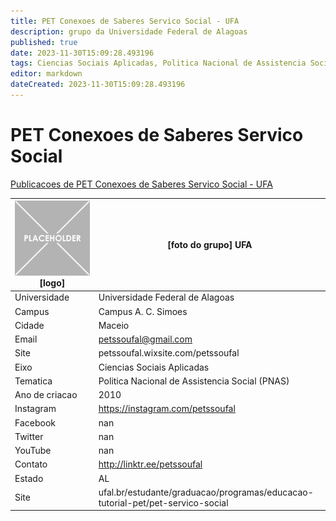 ```yaml
---
title: PET Conexoes de Saberes Servico Social - UFA
description: grupo da Universidade Federal de Alagoas
published: true
date: 2023-11-30T15:09:28.493196
tags: Ciencias Sociais Aplicadas, Politica Nacional de Assistencia Social (PNAS)
editor: markdown
dateCreated: 2023-11-30T15:09:28.493196
---
```


# PET Conexoes de Saberes Servico Social

[Publicacoes de PET Conexoes de Saberes Servico Social - UFA](/atividade/2PETConexoesdeSaberesServicoSocialUFA/feed.md)

| ![placeholder.png](/placeholder.png) [logo] | [foto do grupo] UFA         |
| ------------------------------------------- | ------------------------------------------------- |
| Universidade                                | Universidade Federal de Alagoas      |
| Campus                                      | Campus A. C. Simoes            |
| Cidade                                      | Maceio             |
| Email                                       | petssoufal@gmail.com             |
| Site                                        | petssoufal.wixsite.com/petssoufal              |
| Eixo                                        | Ciencias Sociais Aplicadas              |
| Tematica                                    | Politica Nacional de Assistencia Social (PNAS)          |
| Ano de criacao                              | 2010        |
| Instagram                                   | https://instagram.com/petssoufal         |
| Facebook                                    | nan          |
| Twitter                                     | nan           |
| YouTube                                     | nan           |
| Contato                                     | http://linktr.ee/petssoufal         |
| Estado                                      |  AL            |
| Site                                        | ufal.br/estudante/graduacao/programas/educacao-tutorial-pet/pet-servico-social |
